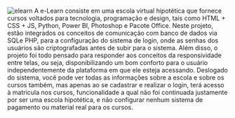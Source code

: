 ![elearn](https://github.com/Marcos170400/E-Learn-Escola-Virtual/assets/137320023/aa16ee9c-27db-46cd-b774-fa82e10d0ad2)
A e-Learn consiste em uma escola virtual hipotética que fornece cursos voltados para tecnologia, programação e design, tais como HTML + CSS + JS, Python, Power BI, Photoshop e Pacote Office.
Neste projeto, estão integrados os conceitos de comunicação com banco de dados via SQLe PHP, para a configuração do sistema de login, onde as senhas dos usuários são criptografadas antes de subir para o sistema.
Além disso, o projeto foi todo pensado para responder aos conceitos da responsividade entre telas, ou seja, disponibilizando um bom conforto para o usuário independentemente da plataforma em que ele esteja acessando.
Deslogado do sistema, você pode ver todas as informações sobre a escola e sobre os cursos também, mas apenas ao se cadastrar e realizar o login, terá acesso à matricula nos cursos, funcionalidade a qual não foi continuada justamente por ser uma escola hipotética, e não configurar nenhum sistema de pagamento ou material real para os cursos.
